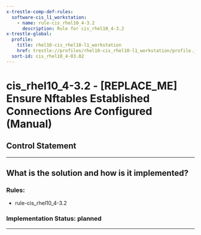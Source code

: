 ```yaml
---
x-trestle-comp-def-rules:
  software-cis_l1_workstation:
    - name: rule-cis_rhel10_4-3.2
      description: Rule for cis_rhel10_4-3.2
x-trestle-global:
  profile:
    title: rhel10-cis_rhel10-l1_workstation
    href: trestle://profiles/rhel10-cis_rhel10-l1_workstation/profile.json
  sort-id: cis_rhel10_4-03.02
---
```


# cis_rhel10_4-3.2 - \[REPLACE_ME\] Ensure Nftables Established Connections Are Configured (Manual)

## Control Statement

______________________________________________________________________

## What is the solution and how is it implemented?

<!-- For implementation status enter one of: implemented, partial, planned, alternative, not-applicable -->

<!-- Note that the list of rules under ### Rules: is read-only and changes will not be captured after assembly to JSON -->

<!-- Add control implementation description here for control: cis_rhel10_4-3.2 -->

### Rules:

  - rule-cis_rhel10_4-3.2

### Implementation Status: planned

______________________________________________________________________
